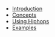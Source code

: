 - [Introduction](intro.md)
- [Concepts](concepts.md)
- [Using Hiphops](using.md)
- [Examples](examples.md)
